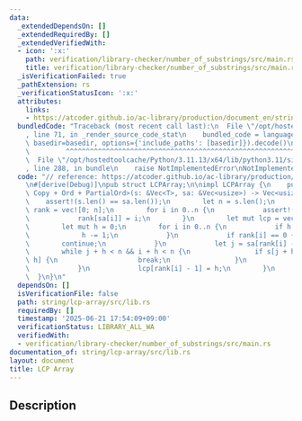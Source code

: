 ```yaml
---
data:
  _extendedDependsOn: []
  _extendedRequiredBy: []
  _extendedVerifiedWith:
  - icon: ':x:'
    path: verification/library-checker/number_of_substrings/src/main.rs
    title: verification/library-checker/number_of_substrings/src/main.rs
  _isVerificationFailed: true
  _pathExtension: rs
  _verificationStatusIcon: ':x:'
  attributes:
    links:
    - https://atcoder.github.io/ac-library/production/document_en/string.html
  bundledCode: "Traceback (most recent call last):\n  File \"/opt/hostedtoolcache/Python/3.11.13/x64/lib/python3.11/site-packages/onlinejudge_verify/documentation/build.py\"\
    , line 71, in _render_source_code_stat\n    bundled_code = language.bundle(stat.path,\
    \ basedir=basedir, options={'include_paths': [basedir]}).decode()\n          \
    \         ^^^^^^^^^^^^^^^^^^^^^^^^^^^^^^^^^^^^^^^^^^^^^^^^^^^^^^^^^^^^^^^^^^^^^^^^^^^^^^^^^\n\
    \  File \"/opt/hostedtoolcache/Python/3.11.13/x64/lib/python3.11/site-packages/onlinejudge_verify/languages/rust.py\"\
    , line 288, in bundle\n    raise NotImplementedError\nNotImplementedError\n"
  code: "// reference: https://atcoder.github.io/ac-library/production/document_en/string.html\n\
    \n#[derive(Debug)]\npub struct LCPArray;\n\nimpl LCPArray {\n    pub fn lcp_array<T:\
    \ Copy + Ord + PartialOrd>(s: &Vec<T>, sa: &Vec<usize>) -> Vec<usize> {\n    \
    \    assert!(s.len() == sa.len());\n        let n = s.len();\n        let mut\
    \ rank = vec![0; n];\n        for i in 0..n {\n            assert!(sa[i] < n);\n\
    \            rank[sa[i]] = i;\n        }\n        let mut lcp = vec![0; n - 1];\n\
    \        let mut h = 0;\n        for i in 0..n {\n            if h > 0 {\n   \
    \             h -= 1;\n            }\n            if rank[i] == 0 {\n        \
    \        continue;\n            }\n            let j = sa[rank[i] - 1];\n    \
    \        while j + h < n && i + h < n {\n                if s[j + h] != s[i +\
    \ h] {\n                    break;\n                }\n                h += 1;\n\
    \            }\n            lcp[rank[i] - 1] = h;\n        }\n        lcp\n  \
    \  }\n}\n"
  dependsOn: []
  isVerificationFile: false
  path: string/lcp-array/src/lib.rs
  requiredBy: []
  timestamp: '2025-06-21 17:54:09+09:00'
  verificationStatus: LIBRARY_ALL_WA
  verifiedWith:
  - verification/library-checker/number_of_substrings/src/main.rs
documentation_of: string/lcp-array/src/lib.rs
layout: document
title: LCP Array
---
```


## Description
